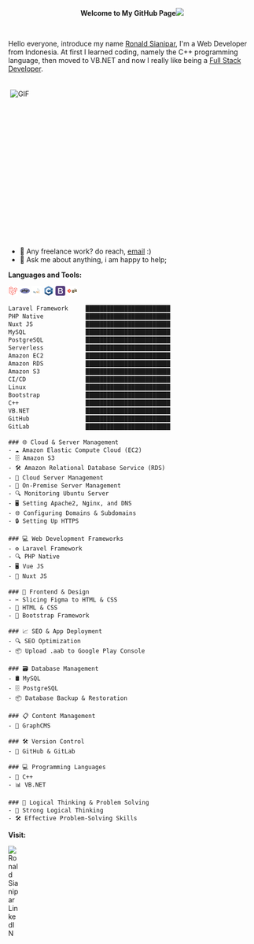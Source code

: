 
<strong><p align="center">Welcome to My GitHub Page<img src="https://media.giphy.com/media/hvRJCLFzcasrR4ia7z/giphy.gif" width="25px"></p></strong>

<br />

Hello everyone, introduce my name [Ronald Sianipar](https://ronaldsianypar.github.io/), I'm a Web Developer from Indonesia. At first I learned coding, namely the C++ programming language, then moved to VB.NET and now I really like being a [Full Stack Developer]([https://ronaldsianypar.herokuapp.com/](https://ronaldsianypar.github.io/)).
<br><br><br>
<img align="right" alt="GIF" src="https://github.com/abhisheknaiidu/abhisheknaiidu/blob/master/code.gif?raw=true" width="500" height="320" />
  
- 💼 Any freelance work? do reach, [email](mailto:ronaldsianypar@gmail.com) :)
- 💬 Ask me about anything, i am happy to help;

**Languages and Tools:**  

<code><img height="20" src="https://raw.githubusercontent.com/github/explore/80688e429a7d4ef2fca1e82350fe8e3517d3494d/topics/laravel/laravel.png"></code>
<code><img height="20" src="https://raw.githubusercontent.com/github/explore/80688e429a7d4ef2fca1e82350fe8e3517d3494d/topics/php/php.png"></code>
<code><img height="20" src="https://raw.githubusercontent.com/github/explore/80688e429a7d4ef2fca1e82350fe8e3517d3494d/topics/mysql/mysql.png"></code>
<code><img height="20" src="https://raw.githubusercontent.com/github/explore/80688e429a7d4ef2fca1e82350fe8e3517d3494d/topics/cpp/cpp.png"></code>
<code><img height="20" src="https://raw.githubusercontent.com/github/explore/80688e429a7d4ef2fca1e82350fe8e3517d3494d/topics/bootstrap/bootstrap.png"></code>
<code><img height="20" src="https://raw.githubusercontent.com/github/explore/80688e429a7d4ef2fca1e82350fe8e3517d3494d/topics/git/git.png"></code>

<!--START_SECTION:waka-->
```text
Laravel Framework     ████████████████████████
PHP Native            ████████████████████████
Nuxt JS               ████████████████████████
MySQL                 ████████████████████████
PostgreSQL            ████████████████████████
Serverless            ████████████████████████
Amazon EC2            ████████████████████████
Amazon RDS            ████████████████████████
Amazon S3             ████████████████████████
CI/CD                 ████████████████████████
Linux                 ████████████████████████
Bootstrap             ████████████████████████
C++                   ████████████████████████
VB.NET                ████████████████████████
GitHub                ████████████████████████
GitLab                ████████████████████████

### 🌐 Cloud & Server Management
- ☁️ Amazon Elastic Compute Cloud (EC2)
- 🗄️ Amazon S3
- 🛠️ Amazon Relational Database Service (RDS)
- 🔧 Cloud Server Management
- 🏢 On-Premise Server Management
- 🔍 Monitoring Ubuntu Server
- 🖥️ Setting Apache2, Nginx, and DNS
- 🌐 Configuring Domains & Subdomains
- 🔒 Setting Up HTTPS

### 💻 Web Development Frameworks
- ⚙️ Laravel Framework
- 🔍 PHP Native
- 🖥️ Vue JS
- 🚀 Nuxt JS

### 🎨 Frontend & Design
- ✂️ Slicing Figma to HTML & CSS
- 📝 HTML & CSS
- 📐 Bootstrap Framework

### 📈 SEO & App Deployment
- 🔍 SEO Optimization
- 📦 Upload .aab to Google Play Console

### 🗃️ Database Management
- 🛢️ MySQL
- 🗄️ PostgreSQL
- 📦 Database Backup & Restoration

### 📋 Content Management
- 📝 GraphCMS

### 🛠️ Version Control
- 🔧 GitHub & GitLab

### 💻 Programming Languages
- 🔣 C++
- 📊 VB.NET

### 🧠 Logical Thinking & Problem Solving
- 🧩 Strong Logical Thinking
- 🛠️ Effective Problem-Solving Skills
```
<!--END_SECTION:waka-->

**Visit:** 

<a target="_blank" href="https://www.linkedin.com/in/ronald-sianipar/">
  <img align="left" alt="Ronald Sianipar LinkedIN" width="22px" src="https://avatars.githubusercontent.com/u/357098?s=200&v=4" />
</a>
